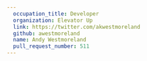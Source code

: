 ```yaml
---
  occupation_title: Developer
  organization: Elevator Up
  link: https://twitter.com/akwestmoreland
  github: awestmoreland
  name: Andy Westmoreland
  pull_request_number: 511
---
```


